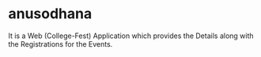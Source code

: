 # anusodhana
 It is a Web (College-Fest) Application which provides the Details along with the Registrations for the Events.
